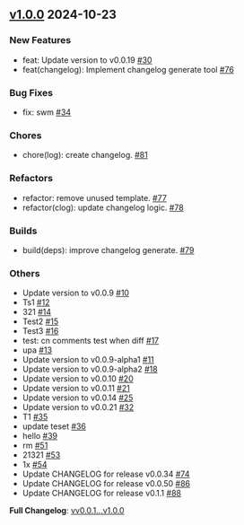 ## [v1.0.0](https://github.com/openimsdk/actions-test/releases/tag/v1.0.0) 2024-10-23

### New Features
* feat: Update version to v0.0.19 [#30](https://github.com/openimsdk/actions-test/pull/30)
* feat(changelog): Implement changelog generate tool [#76](https://github.com/openimsdk/actions-test/pull/76)

### Bug Fixes
* fix: swm [#34](https://github.com/openimsdk/actions-test/pull/34)

### Chores
* chore(log): create changelog. [#81](https://github.com/openimsdk/actions-test/pull/81)

### Refactors
* refactor: remove unused template. [#77](https://github.com/openimsdk/actions-test/pull/77)
* refactor(clog): update changelog logic. [#78](https://github.com/openimsdk/actions-test/pull/78)

### Builds
* build(deps): improve changelog generate. [#79](https://github.com/openimsdk/actions-test/pull/79)

### Others
* Update version to v0.0.9 [#10](https://github.com/openimsdk/actions-test/pull/10)
* Ts1 [#12](https://github.com/openimsdk/actions-test/pull/12)
* 321 [#14](https://github.com/openimsdk/actions-test/pull/14)
* Test2 [#15](https://github.com/openimsdk/actions-test/pull/15)
* Test3 [#16](https://github.com/openimsdk/actions-test/pull/16)
* test: cn comments test when diff [#17](https://github.com/openimsdk/actions-test/pull/17)
* upa [#13](https://github.com/openimsdk/actions-test/pull/13)
* Update version to v0.0.9-alpha1 [#11](https://github.com/openimsdk/actions-test/pull/11)
* Update version to v0.0.9-alpha2 [#18](https://github.com/openimsdk/actions-test/pull/18)
* Update version to v0.0.10 [#20](https://github.com/openimsdk/actions-test/pull/20)
* Update version to v0.0.11 [#21](https://github.com/openimsdk/actions-test/pull/21)
* Update version to v0.0.14 [#25](https://github.com/openimsdk/actions-test/pull/25)
* Update version to v0.0.21 [#32](https://github.com/openimsdk/actions-test/pull/32)
* T1 [#35](https://github.com/openimsdk/actions-test/pull/35)
* update teset [#36](https://github.com/openimsdk/actions-test/pull/36)
* hello [#39](https://github.com/openimsdk/actions-test/pull/39)
* rm [#51](https://github.com/openimsdk/actions-test/pull/51)
* 21321 [#53](https://github.com/openimsdk/actions-test/pull/53)
* 1x [#54](https://github.com/openimsdk/actions-test/pull/54)
* Update CHANGELOG for release v0.0.34 [#74](https://github.com/openimsdk/actions-test/pull/74)
* Update CHANGELOG for release v0.0.50 [#86](https://github.com/openimsdk/actions-test/pull/86)
* Update CHANGELOG for release v0.1.1 [#88](https://github.com/openimsdk/actions-test/pull/88)

**Full Changelog**: [vv0.0.1...v1.0.0](https://github.com/openimsdk/actions-test/compare/v0.0.1...v1.0.0)

